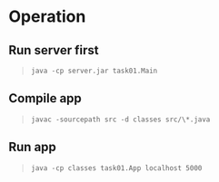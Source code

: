 # Operation

## Run server first

> `java -cp server.jar task01.Main`

## Compile app

> `javac -sourcepath src -d classes src/\*.java`

## Run app

> `java -cp classes task01.App localhost 5000`
